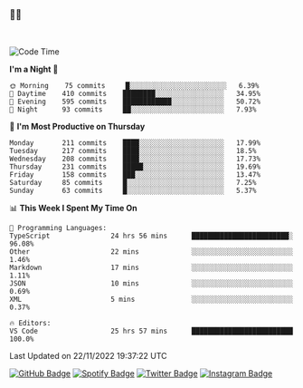 ### 🤙🍺

<!-- <a href="https://github-readme-stats.vercel.app/api?username=hzak2xx&count_private=true&show_icons=true&theme=dracula">
  <img align="center" src="https://github-readme-stats.vercel.app/api?username=hzak2xx&count_private=true&show_icons=true&theme=dracula" />
</a>
</br> -->
</br>

<!--START_SECTION:waka-->
![Code Time](http://img.shields.io/badge/Code%20Time-2%2C010%20hrs%2058%20mins-blue)

**I'm a Night 🦉** 

```text
🌞 Morning    75 commits     █░░░░░░░░░░░░░░░░░░░░░░░░   6.39% 
🌆 Daytime    410 commits    ████████░░░░░░░░░░░░░░░░░   34.95% 
🌃 Evening    595 commits    ████████████░░░░░░░░░░░░░   50.72% 
🌙 Night      93 commits     ██░░░░░░░░░░░░░░░░░░░░░░░   7.93%

```
📅 **I'm Most Productive on Thursday** 

```text
Monday       211 commits    ████░░░░░░░░░░░░░░░░░░░░░   17.99% 
Tuesday      217 commits    ████░░░░░░░░░░░░░░░░░░░░░   18.5% 
Wednesday    208 commits    ████░░░░░░░░░░░░░░░░░░░░░   17.73% 
Thursday     231 commits    █████░░░░░░░░░░░░░░░░░░░░   19.69% 
Friday       158 commits    ███░░░░░░░░░░░░░░░░░░░░░░   13.47% 
Saturday     85 commits     █░░░░░░░░░░░░░░░░░░░░░░░░   7.25% 
Sunday       63 commits     █░░░░░░░░░░░░░░░░░░░░░░░░   5.37%

```


📊 **This Week I Spent My Time On** 

```text
💬 Programming Languages: 
TypeScript               24 hrs 56 mins      ████████████████████████░   96.08% 
Other                    22 mins             ░░░░░░░░░░░░░░░░░░░░░░░░░   1.46% 
Markdown                 17 mins             ░░░░░░░░░░░░░░░░░░░░░░░░░   1.11% 
JSON                     10 mins             ░░░░░░░░░░░░░░░░░░░░░░░░░   0.69% 
XML                      5 mins              ░░░░░░░░░░░░░░░░░░░░░░░░░   0.37%

🔥 Editors: 
VS Code                  25 hrs 57 mins      █████████████████████████   100.0%

```


 Last Updated on 22/11/2022 19:37:22 UTC
<!--END_SECTION:waka-->

[![GitHub Badge](https://img.shields.io/badge/GitHub-100000?style=for-the-badge&logo=github&logoColor=white)](https://github.com/hzak2xx)
[![Spotify Badge](https://img.shields.io/badge/Spotify-1ED760?&style=for-the-badge&logo=spotify&logoColor=white)](https://open.spotify.com/user/uf90s6sbbh75a1mt44clkhkvf)
[![Twitter Badge](https://img.shields.io/badge/Twitter-1DA1F2?style=for-the-badge&logo=twitter&logoColor=white)](https://twitter.com/hzak2xx)
[![Instagram Badge](https://img.shields.io/badge/Instagram-E4405F?style=for-the-badge&logo=instagram&logoColor=white)](https://www.instagram.com/hzak2xx/)
